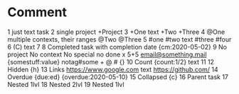 # Comment
1 just text task
2 single project +Project
3 +One text +Two +Three
4 @One multiple contexts, their ranges @Two @Three
5 #one #two text #three #four
6 (C) text
7
8 Completed task with completion date {cm:2020-05-02}
9 No project No context No special no done x 5+5 email@something.mail {somestuff:value} notag#some + @ # {}
10 Count {count:1/2} text
11
12 Hidden {h}
13 Links https://www.google.com text https://github.com/
14 Overdue {due:ed} {overdue:2020-05-10}
15 Collapsed {c}
16 Parent task
    17 Nested 1lvl
        18 Nested 2lvl
    19 Nested 1lvl